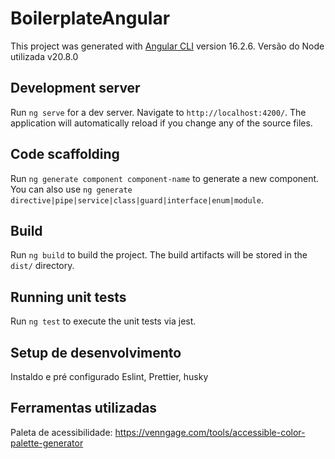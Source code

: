 # BoilerplateAngular

This project was generated with [Angular CLI](https://github.com/angular/angular-cli) version 16.2.6.
Versão do Node utilizada v20.8.0
## Development server

Run `ng serve` for a dev server. Navigate to `http://localhost:4200/`. The application will automatically reload if you change any of the source files.

## Code scaffolding

Run `ng generate component component-name` to generate a new component. You can also use `ng generate directive|pipe|service|class|guard|interface|enum|module`.

## Build

Run `ng build` to build the project. The build artifacts will be stored in the `dist/` directory.

## Running unit tests

Run `ng test` to execute the unit tests via jest.

## Setup de desenvolvimento
Instaldo e pré configurado Eslint, Prettier, husky

## Ferramentas utilizadas 
Paleta de acessibilidade: https://venngage.com/tools/accessible-color-palette-generator
